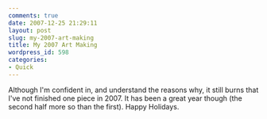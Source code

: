 ```yaml
---
comments: true
date: 2007-12-25 21:29:11
layout: post
slug: my-2007-art-making
title: My 2007 Art Making
wordpress_id: 598
categories:
- Quick
---
```


Although I'm confident in, and understand the reasons why, it still burns that I've not finished one piece in 2007. It has been a great year though (the second half more so than the first). Happy Holidays.

